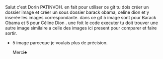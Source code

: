 Salut c'est Dorin PATINVOH.
en fait pour utiliser ce git tu dois créer un dossier image et créer un sous dossier barack obama, celine dion et y inserée les images correspondante.
dans ce git 5 image sont pour Barack Obama et 5 pour Céline Dion .
une foit le code executer tu doit trouver une autre image similaire a celle des images ici present pour comparer et faire sortir.
* 5 image parceque je voulais plus de précision.

  Merci♣
